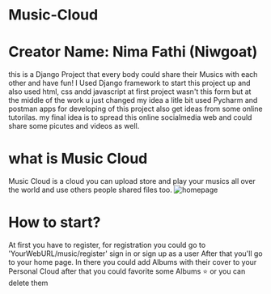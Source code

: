 # Music-Cloud
# Creator Name: Nima Fathi (Niwgoat)
this is a Django Project that every body could share their Musics with each other and have fun! 
I Used Django framework to start this project up
and also used html, css andd javascript 
at first project wasn't this form but at the middle of the work u just changed my idea a litle bit
used Pycharm and postman apps for developing of this project
also get ideas from some online tutorilas.
my final idea is to spread this online socialmedia web and could share some picutes and videos as well.
# what is Music Cloud
Music Cloud is a cloud you can upload store and play your musics all over the world and use others people shared files too.
![homepage](https://github.com/Niwgoat/Music-Cloud/blob/master/myWeb/media/1.png)
# How to start?
At first you have to register, for registration you could go to 'YourWebURL/music/register' sign in or sign up as a user
After that you'll go to your home page.
In there you could add Albums with their cover to your Personal Cloud
after that you could favorite some Albums :star: or you can delete them 
